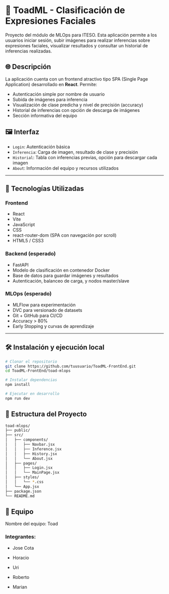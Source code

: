 # 🧠 ToadML - Clasificación de Expresiones Faciales

Proyecto del módulo de MLOps para ITESO. Esta aplicación permite a los usuarios iniciar sesión, subir imágenes para realizar inferencias sobre expresiones faciales, visualizar resultados y consultar un historial de inferencias realizadas.

## 🌐 Descripción

La aplicación cuenta con un frontend atractivo tipo SPA (Single Page Application) desarrollado en **React**. Permite:

- Autenticación simple por nombre de usuario
- Subida de imágenes para inferencia
- Visualización de clase predicha y nivel de precisión (accuracy)
- Historial de inferencias con opción de descarga de imágenes
- Sección informativa del equipo

## 🖼️ Interfaz

- `Login`: Autenticación básica
- `Inferencia`: Carga de imagen, resultado de clase y precisión
- `Historial`: Tabla con inferencias previas, opción para descargar cada imagen
- `About`: Información del equipo y recursos utilizados

---

## 🚀 Tecnologías Utilizadas

### Frontend

- React
- Vite
- JavaScript
- CSS
- react-router-dom (SPA con navegación por scroll)
- HTML5 / CSS3

### Backend (esperado)

- FastAPI
- Modelo de clasificación en contenedor Docker
- Base de datos para guardar imágenes y resultados
- Autenticación, balanceo de carga, y nodos master/slave

### MLOps (esperado)

- MLFlow para experimentación
- DVC para versionado de datasets
- Git + GitHub para CI/CD
- Accuracy > 80%
- Early Stopping y curvas de aprendizaje

---

## 🛠️ Instalación y ejecución local

```bash
# Clonar el repositorio
git clone https://github.com/tuusuario/ToadML-FrontEnd.git
cd ToadML-FrontEnd/toad-mlops

# Instalar dependencias
npm install

# Ejecutar en desarrollo
npm run dev
```

## 📁 Estructura del Proyecto
```bash
toad-mlops/
├── public/
├── src/
│   ├── components/
│   │   ├── Navbar.jsx
│   │   ├── Inference.jsx
│   │   ├── History.jsx
│   │   └── About.jsx
│   ├── pages/
│   │   ├── Login.jsx
│   │   └── MainPage.jsx
│   ├── styles/
│   │   └── *.css
│   └── App.jsx
├── package.json
└── README.md
```

## 👥 Equipo

Nombre del equipo: Toad

### Integrantes:

- Jose Cota

- Horacio

- Uri

- Roberto

- Marian
